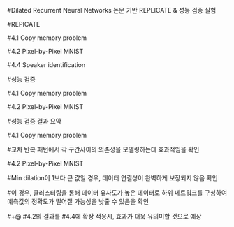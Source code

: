 #Dilated Recurrent Neural Networks 논문 기반 REPLICATE & 성능 검증 실험

#REPICATE


#4.1 Copy memory problem 


#4.2  Pixel-by-Pixel MNIST 


#4.4  Speaker identification 


#성능 검증 


#4.1 Copy memory problem 



#4.2  Pixel-by-Pixel MNIST 



#성능 검증 결과 요약


#4.1 Copy memory problem


#교차 반복 패턴에서 각 구간사이의 의존성을 모델링하는데 효과적임을 확인


#4.2  Pixel-by-Pixel MNIST


#Min dilation이 1보다 큰 값일 경우, 데이터 연결성이 완벽하게 보장되지 않음 확인 




#이 경우,  클러스터링을 통해 데이터 유사도가 높은 데이터로 하위 네트워크를 구성하여 예측값의 정확도가 떨어질 가능성을 낮출 수 있음을 확인


#+@ #4.2의 결과를 #4.4에 확장 적용시, 효과가 더욱 유의미할 것으로 예상





